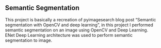 ## Semantic Segmentation
This project is basically a recreation of pyimagesearch blog post “Semantic segmentation with OpenCV and deep learning”, in this project I performed semantic segmentation on an image using OpenCV and Deep Learning. ENet Deep Learning architecture was used to perform semantic segmentation to image.
